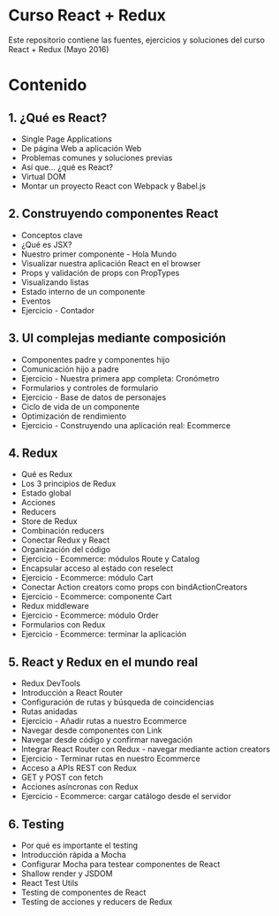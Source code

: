 # Curso React + Redux

Este repositorio contiene las fuentes, ejercicios y soluciones del curso React + Redux (Mayo 2016)

# Contenido
## 1. ¿Qué es React?
- Single Page Applications
- De página Web a aplicación Web
- Problemas comunes y soluciones previas
- Así que... ¿qué es React?
- Virtual DOM
- Montar un proyecto React con Webpack y Babel.js

## 2. Construyendo componentes React
- Conceptos clave
- ¿Qué es JSX?
- Nuestro primer componente - Hola Mundo
- Visualizar nuestra aplicación React en el browser
- Props y validación de props con PropTypes
- Visualizando listas
- Estado interno de un componente
- Eventos
- Ejercicio - Contador

## 3. UI complejas mediante composición
- Componentes padre y componentes hijo
- Comunicación hijo a padre
- Ejercicio - Nuestra primera app completa: Cronómetro
- Formularios y controles de formulario
- Ejercicio - Base de datos de personajes
- Ciclo de vida de un componente
- Optimización de rendimiento
- Ejercicio - Construyendo una aplicación real: Ecommerce


## 4. Redux
- Qué es Redux
- Los 3 principios de Redux
- Estado global
- Acciones
- Reducers
- Store de Redux
- Combinación reducers
- Conectar Redux y React
- Organización del código
- Ejercicio - Ecommerce: módulos Route y Catalog
- Encapsular acceso al estado con reselect
- Ejercicio - Ecommerce: módulo Cart
- Conectar Action creators como props con bindActionCreators
- Ejercicio - Ecommerce: componente Cart
- Redux middleware
- Ejercicio - Ecommerce: módulo Order
- Formularios con Redux
- Ejercicio - Ecommerce: terminar la aplicación


## 5. React y Redux en el mundo real
- Redux DevTools
- Introducción a React Router
- Configuración de rutas y búsqueda de coincidencias
- Rutas anidadas
- Ejercicio - Añadir rutas a nuestro Ecommerce
- Navegar desde componentes con Link
- Navegar desde código y confirmar navegación
- Integrar React Router con Redux - navegar mediante action creators
- Ejercicio - Terminar rutas en nuestro Ecommerce
- Acceso a APIs REST con Redux
- GET y POST con fetch
- Acciones asíncronas con Redux
- Ejercicio - Ecommerce: cargar catálogo desde el servidor

## 6. Testing
- Por qué es importante el testing
- Introducción rápida a Mocha
- Configurar Mocha para testear componentes de React
- Shallow render y JSDOM
- React Test Utils
- Testing de componentes de React
- Testing de acciones y reducers de Redux

